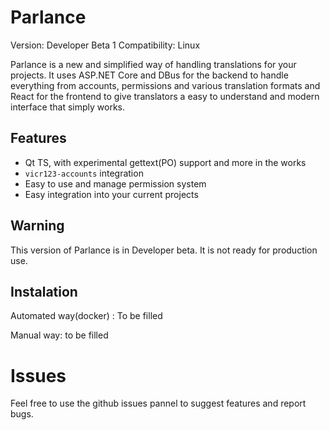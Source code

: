 # Parlance

Version: Developer Beta 1
Compatibility: Linux

Parlance is a new and simplified way of handling translations for your projects. It uses ASP.NET Core and DBus for the backend to handle everything from accounts, permissions and various translation formats and React for the frontend to give translators a easy to understand and modern interface that simply works.

## Features
  - Qt TS, with experimental gettext(PO) support and more in the works
  - `vicr123-accounts` integration
  - Easy to use and manage permission system
  - Easy integration into your current projects

## Warning
This version of Parlance is in Developer beta. It is not ready for production use.

## Instalation
  Automated way(docker) :
  To be filled
  
  Manual way:
  to be filled
  
# Issues
Feel free to use the github issues pannel to suggest features and report bugs.

